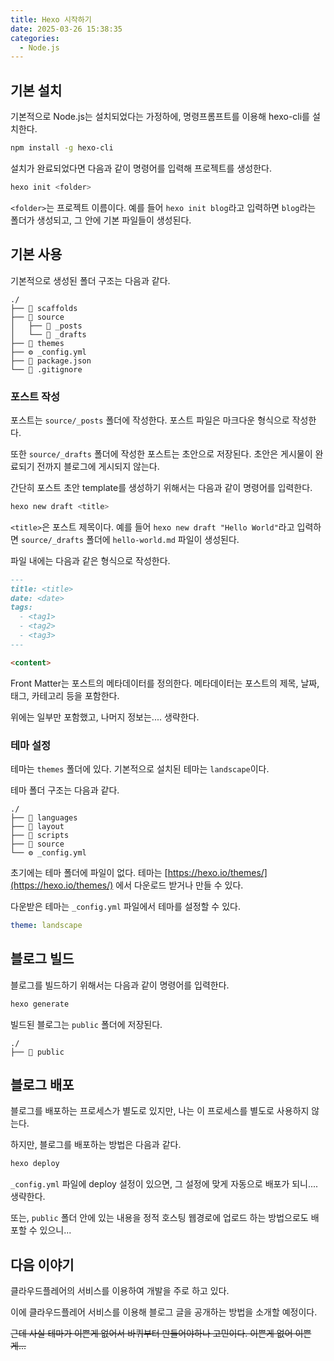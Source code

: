 ```yaml
---
title: Hexo 시작하기
date: 2025-03-26 15:38:35
categories:
  - Node.js
---
```


## 기본 설치
기본적으로 Node.js는 설치되었다는 가정하에, 명령프롬프트를 이용해 hexo-cli를 설치한다.

```bash
npm install -g hexo-cli
```

설치가 완료되었다면 다음과 같이 명령어를 입력해 프로젝트를 생성한다.

```bash
hexo init <folder>
```

`<folder>`는 프로젝트 이름이다. 예를 들어 `hexo init blog`라고 입력하면 `blog`라는 폴더가 생성되고, 그 안에 기본 파일들이 생성된다.

## 기본 사용

기본적으로 생성된 폴더 구조는 다음과 같다.

```
./
├── 📁 scaffolds
├── 📁 source
│   ├── 📁 _posts
│   └── 📁 _drafts
├── 📁 themes
├── ⚙️ _config.yml
├── 📄 package.json
└── 🚫 .gitignore
```

### 포스트 작성

포스트는 `source/_posts` 폴더에 작성한다. 포스트 파일은 마크다운 형식으로 작성한다.

또한 `source/_drafts` 폴더에 작성한 포스트는 초안으로 저장된다. 초안은 게시물이 완료되기 전까지 블로그에 게시되지 않는다.

간단히 포스트 초안 template를 생성하기 위해서는 다음과 같이 명령어를 입력한다.

```bash
hexo new draft <title>
```

`<title>`은 포스트 제목이다. 예를 들어 `hexo new draft "Hello World"`라고 입력하면 `source/_drafts` 폴더에 `hello-world.md` 파일이 생성된다.

파일 내에는 다음과 같은 형식으로 작성한다.

```markdown
---
title: <title>
date: <date>
tags:
  - <tag1>
  - <tag2>
  - <tag3>
---

<content>
```

Front Matter는 포스트의 메타데이터를 정의한다. 메타데이터는 포스트의 제목, 날짜, 태그, 카테고리 등을 포함한다.

위에는 일부만 포함했고, 나머지 정보는.... 생략한다.

### 테마 설정

테마는 `themes` 폴더에 있다. 기본적으로 설치된 테마는 `landscape`이다. 

테마 폴더 구조는 다음과 같다.

```
./
├── 📁 languages
├── 📁 layout
├── 📁 scripts
├── 📁 source
└── ⚙️ _config.yml
```

초기에는 테마 폴더에 파일이 없다. 테마는 [https://hexo.io/themes/](https://hexo.io/themes/) 에서 다운로드 받거나 만들 수 있다.

다운받은 테마는 `_config.yml` 파일에서 테마를 설정할 수 있다.

```yaml
theme: landscape
```

## 블로그 빌드

블로그를 빌드하기 위해서는 다음과 같이 명령어를 입력한다.

```bash
hexo generate
```

빌드된 블로그는 `public` 폴더에 저장된다.

```
./
├── 📁 public
```

## 블로그 배포

블로그를 배포하는 프로세스가 별도로 있지만, 나는 이 프로세스를 별도로 사용하지 않는다.

하지만, 블로그를 배포하는 방법은 다음과 같다.

```bash
hexo deploy
```

`_config.yml` 파일에 deploy 설정이 있으면, 그 설정에 맞게 자동으로 배포가 되니.... 생략한다.

또는, `public` 폴더 안에 있는 내용을 정적 호스팅 웹경로에 업로드 하는 방법으로도 배포할 수 있으니...


## 다음 이야기

클라우드플레어의 서비스를 이용하여 개발을 주로 하고 있다.

이에 클라우드플레어 서비스를 이용해 블로그 글을 공개하는 방법을 소개할 예정이다. 

~~근데 사실 테마가 이쁜게 없어서 바퀴부터 만들어야하나 고민이다. 이쁜게 없어 이쁜게...~~
